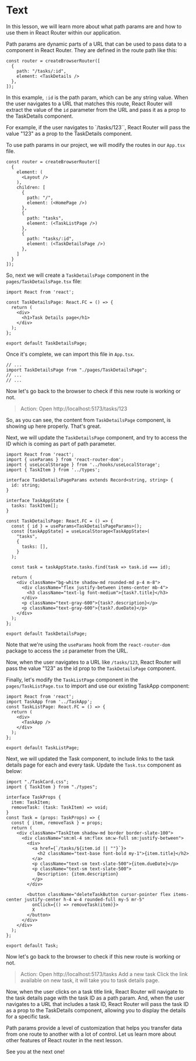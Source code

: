 # Text

In this lesson, we will learn more about what path params are and how to use them in React Router within our application.

Path params are dynamic parts of a URL that can be used to pass data to a component in React Router. They are defined in the route path like this:

```tsx
const router = createBrowserRouter([
  {
    path: "/tasks/:id",
    element: <TaskDetails />
  },
]);
```

In this example, `:id` is the path param, which can be any string value. When the user navigates to a URL that matches this route, React Router will extract the value of the `id` parameter from the URL and pass it as a prop to the TaskDetails component.

For example, if the user navigates to `/tasks/123``, React Router will pass the value "123" as a prop to the TaskDetails component.

To use path params in our project, we will modify the routes in our `App.tsx` file.
```tsx
const router = createBrowserRouter([
  {
    element: (
      <Layout />
    ),
    children: [
      {
        path: "/",
        element: (<HomePage />)
      },
      {
        path: "tasks",
        element: (<TaskListPage />)
      },
      {
        path: "tasks/:id",
        element: (<TaskDetailsPage />)
      },
    ]
  }
]);
```

So, next we will create a `TaskDetailsPage` component in the `pages/TaskDetailsPage.tsx` file:
```tsx
import React from 'react';

const TaskDetailsPage: React.FC = () => {
  return (
    <div>
      <h1>Task Details page</h1>
    </div>
  );
};

export default TaskDetailsPage;
```

Once it's complete, we can import this file in `App.tsx`.
```tsx
// ...
import TaskDetailsPage from "./pages/TaskDetailsPage";
// ...
// ...
```

Now let's go back to the browser to check if this new route is working or not.
> Action: Open http://localhost:5173/tasks/123

So, as you can see, the content from `TaskDetailsPage` component, is showing up here properly. That's great.

Next, we will update the `TaskDetailsPage` component, and try to access the ID which is coming as part of path parameter.
```tsx
import React from 'react';
import { useParams } from 'react-router-dom';
import { useLocalStorage } from '../hooks/useLocalStorage';
import { TaskItem } from '../types';

interface TaskDetailsPageParams extends Record<string, string> {
  id: string;
}

interface TaskAppState {
  tasks: TaskItem[];
}

const TaskDetailsPage: React.FC = () => {
  const { id } = useParams<TaskDetailsPageParams>();
  const [taskAppState] = useLocalStorage<TaskAppState>(
    "tasks",
    {
      tasks: [],
    }
  );
  
  const task = taskAppState.tasks.find(task => task.id === id);

  return (
    <div className="bg-white shadow-md rounded-md p-4 m-8">
      <div className="flex justify-between items-center mb-4">
        <h3 className="text-lg font-medium">{task?.title}</h3>
      </div>
      <p className="text-gray-600">{task?.description}</p>
      <p className="text-gray-600">{task?.dueDate}</p>
    </div>
  );
};

export default TaskDetailsPage;
```

Note that we're using the `useParams` hook from the `react-router-dom` package to access the `id` parameter from the URL.

Now, when the user navigates to a URL like `/tasks/123`, React Router will pass the value "123" as the id prop to the `TaskDetailsPage` component.

Finally, let's modify the `TaskListPage` component in the `pages/TaskListPage.tsx` to import and use our existing TaskApp component:

```tsx
import React from 'react';
import TaskApp from '../TaskApp';
const TaskListPage: React.FC = () => {
  return (
    <div>
      <TaskApp />
    </div>
  );
};

export default TaskListPage;
```

Next, we will updated the Task component, to include links to the task details page for each and every task. Update the `Task.tsx` component as below:

```tsx
import "./TaskCard.css";
import { TaskItem } from "./types";

interface TaskProps {
  item: TaskItem;
  removeTask: (task: TaskItem) => void;
}
const Task = (props: TaskProps) => {
  const { item, removeTask } = props;
  return (
    <div className="TaskItem shadow-md border border-slate-100">
      <div className="sm:ml-4 sm:flex sm:w-full sm:justify-between">
        <div>
          <a href={`/tasks/${item.id || ""}`}>
            <h2 className="text-base font-bold my-1">{item.title}</h2>
          </a>
          <p className="text-sm text-slate-500">{item.dueDate}</p>
          <p className="text-sm text-slate-500">
            Description: {item.description}
          </p>
        </div>

        <button className="deleteTaskButton cursor-pointer flex items-center justify-center h-4 w-4 rounded-full my-5 mr-5"
          onClick={() => removeTask(item)}>
          X
        </button>
      </div>
    </div>
  );
};

export default Task;
```
Now let's go back to the browser to check if this new route is working or not.
> Action: Open http://localhost:5173/tasks
> Add a new task
> Click the link available on new task, it will take you to task details page.

Now, when the user clicks on a task title link, React Router will navigate to the task details page with the task ID as a path param. And, when the user navigates to a URL that includes a task ID, React Router will pass the task ID as a prop to the TaskDetails component, allowing you to display the details for a specific task.

Path params provide a level of customization that helps you transfer data from one route to another with a lot of control. Let us learn more about other features of React router in the next lesson.

See you at the next one!


